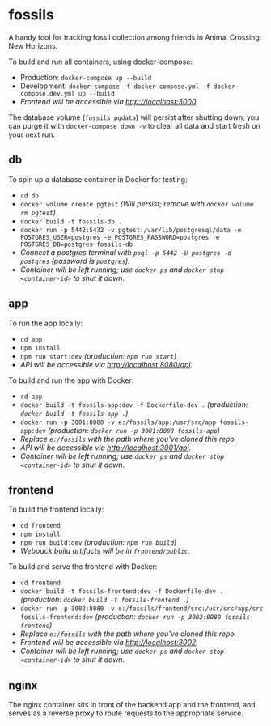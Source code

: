 # fossils

A handy tool for tracking fossil collection among friends in Animal Crossing: New Horizons.

To build and run all containers, using docker-compose:

* Production: `docker-compose up --build`
* Development: `docker-compose -f docker-compose.yml -f docker-compose.dev.yml up --build`
* _Frontend will be accessible via [http://localhost:3000](http://localhost:3000)._

The database volume (`fossils_pgdata`) will persist after shutting down; you can purge it with `docker-compose down -v` to clear all data and start fresh on your next run.

## db

To spin up a database container in Docker for testing:

* `cd db`
* `docker volume create pgtest` _(Will persist; remove with `docker volume rm pgtest`)_
* `docker build -t fossils-db .`
* `docker run -p 5442:5432 -v pgtest:/var/lib/postgresql/data -e POSTGRES_USER=postgres -e POSTGRES_PASSWORD=postgres -e POSTGRES_DB=postgres fossils-db`
* _Connect a postgres terminal with `psql -p 5442 -U postgres -d postgres` (password is `postgres`)._
* _Container will be left running; use `docker ps` and `docker stop <container-id>` to shut it down._

## app

To run the app locally:

* `cd app`
* `npm install`
* `npm run start:dev` _(production: `npm run start`)_
* _API will be accessible via [http://localhost:8080/api](http://localhost:8080/api)._

To build and run the app with Docker:

* `cd app`
* `docker build -t fossils-app:dev -f Dockerfile-dev .` _(production: `docker build -t fossils-app .`)_
* `docker run -p 3001:8080 -v e:/fossils/app:/usr/src/app fossils-app:dev` _(production: `docker run -p 3001:8080 fossils-app`)_
* _Replace `e:/fossils` with the path where you've cloned this repo._
* _API will be accessible via [http://localhost:3001/api](http://localhost:3001/api)._
* _Container will be left running; use `docker ps` and `docker stop <container-id>` to shut it down._

## frontend

To build the frontend locally:

* `cd frontend`
* `npm install`
* `npm run build:dev` _(production: `npm run build`)_
* _Webpack build artifacts will be in `frontend/public`._

To build and serve the frontend with Docker:

* `cd frontend`
* `docker build -t fossils-frontend:dev -f Dockerfile-dev .` _(production: `docker build -t fossils-frontend .`)_
* `docker run -p 3002:8080 -v e:/fossils/frontend/src:/usr/src/app/src fossils-frontend:dev` _(production: `docker run -p 3002:8080 fossils-frontend`)_
* _Replace `e:/fossils` with the path where you've cloned this repo._
* _Frontend will be accessible via [http://localhost:3002](http://localhost:3002)._
* _Container will be left running; use `docker ps` and `docker stop <container-id>` to shut it down._

## nginx

The nginx container sits in front of the backend app and the frontend, and serves as a reverse proxy to route requests to the appropriate service.
